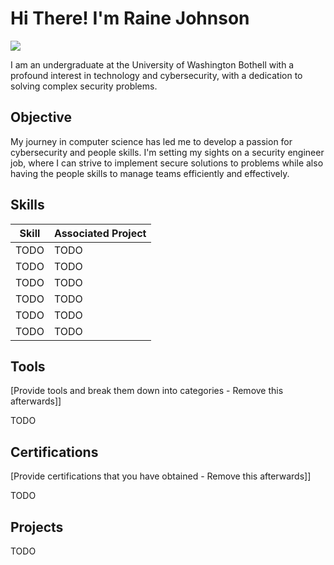 # Hi There! I'm Raine Johnson
<a href="https://www.linkedin.com/in/raine-johnson/"><img src="https://img.shields.io/badge/-LinkedIn-0072b1?&style=for-the-badge&logo=linkedin&logoColor=white" /></a>

I am an undergraduate at the University of Washington Bothell with a profound interest in technology and cybersecurity, with a dedication to solving complex security problems.

## Objective

My journey in computer science has led me to develop a passion for cybersecurity and people skills. I'm setting my sights on a security engineer job, where I can strive to implement secure solutions to problems while also having the people skills to manage teams efficiently and effectively.

## Skills

| Skill                                         | Associated Project         |
|-----------------------------------------------|----------------------------|
| TODO| TODO|
| TODO| TODO|
| TODO| TODO|
| TODO| TODO|
| TODO| TODO|
| TODO| TODO|

## Tools
[Provide tools and break them down into categories - Remove this afterwards]]

TODO

## Certifications
[Provide certifications that you have obtained - Remove this afterwards]]

TODO

## Projects

TODO
